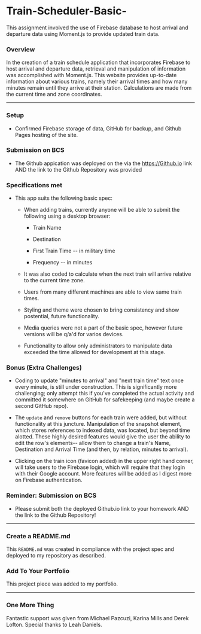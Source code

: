 # Train-Scheduler-Basic-
This assignment involved the use of Firebase database to host arrival and departure data using Moment.js to provide updated train data. 

### Overview

In the creation of a train schedule application that incorporates Firebase to host arrival and departure data, retrieval and manipulation of information was accomplished with Moment.js. This website provides up-to-date information about various trains, namely their arrival times and how many minutes remain until they arrive at their station.
Calculations are made from the current time and zone coordinates.

- - -

### Setup

* Confirmed Firebase storage of data, GitHub for backup, and Github Pages hosting of the site.

### Submission on BCS

* The Github appication was deployed on the via the  https://Github.io link AND the link to the Github Repository was provided

### Specifications met

* This app suits the following basic spec:
  
  * When adding trains, currently anyone will be able to submit the following using a desktop browser:
    
    * Train Name
    
    * Destination 
    
    * First Train Time -- in military time
    
    * Frequency -- in minutes
  
  * It was also coded to calculate when the next train will arrive relative to the current time zone.
  
  * Users from many different machines are able to view same train times.
  
  * Styling and theme were chosen to bring consistency and show postential, future functionality.   
  
  * Media queries were not a part of the basic spec, however future versions will be q/a'd for varios devices.

  * Functionality to allow only administrators to manipulate data exceeded the time allowed for development at this stage.


### Bonus (Extra Challenges)

* Coding to update "minutes to arrival" and "next train time" text once every minute, is still under construction. This is significantly more challenging; only attempt this if you've completed the actual activity and committed it somewhere on GitHub for safekeeping (and maybe create a second GitHub repo).
   

* The `update` and `remove` buttons for each train were added, but without functionality at this juncture. Manipulation of the snapshot element, which stores references to indexed data, was located, but beyond time alotted. These highly desired features would give the user the ability to edit the row's elements-- allow them to change a train's Name, Destination and Arrival Time (and then, by relation, minutes to arrival).

* Clicking on the train icon (favicon added) in the upper right hand corner, will take users to the Firebase login, which will require that they login with their Google account.  More features will be added as I digest more on Firebase authentication.

### Reminder: Submission on BCS

* Please submit both the deployed Github.io link to your homework AND the link to the Github Repository!

- - -

### Create a README.md

This `README.md` was created in compliance with the project spec and deployed to my repository as described. 

### Add To Your Portfolio
This project piece was added to my portfolio.

- - -

### One More Thing
Fantastic support was given from Michael Pazcuzi, Karina Mills and Derek Lofton.  Special thanks to Leah Daniels.
